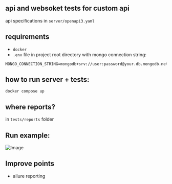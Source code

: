 ## api and websoket tests for custom api
api specifications in `server/openapi3.yaml` <br>

## requirements
* `docker` <br>
* `.env` file in project root directory with mongo connection string: <br>
```dotenv
MONGO_CONNECTION_STRING=mongodb+srv://user:password@your.db.mongodb.net
```

## how to run server + tests:
`docker compose up`

## where reports?
in `tests/reports` folder

## Run example:
![Image](https://github.com/user-attachments/assets/677a84d8-6fc3-4a7d-a5ef-d57aa189a3fa)

## Improve points
* allure reporting